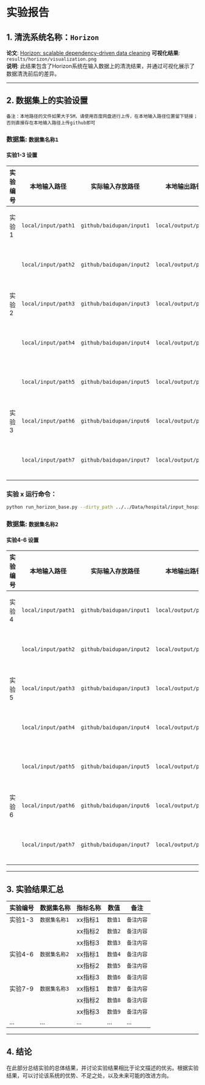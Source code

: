 # 实验报告

## 1. 清洗系统名称：`Horizon`

**论文**: [Horizon: scalable dependency-driven data cleaning](https://www.vldb.org/pvldb/vol14/p25)
**可视化结果**: `results/horizon/visualization.png`  
**说明**: 此结果包含了Horizon系统在输入数据上的清洗结果，并通过可视化展示了数据清洗前后的差异。

---

## 2. 数据集上的实验设置
`备注：本地路径的文件如果大于5M，请使用百度网盘进行上传，在本地输入路径位置留下链接；否则直接存在本地输入路径上传github即可`

### 数据集: `数据集名称1`

#### 实验1-3 设置

| 实验编号 | 本地输入路径             | 实际输入存放路径                 | 本地输出路径             | 实际输出存放路径                  | 备注      |
|----------|--------------------------|--------------------------|--------------------------|---------------------------|-----------|
| 实验1    | `local/input/path1`       | `github/baidupan/input1` | `local/output/path1`      | `github/baidupan/output1` | `备注内容1` |
|          | `local/input/path2`       | `github/baidupan/input2` | `local/output/path2`      | `github/baidupan/output2` | `备注内容2` |
| 实验2    | `local/input/path3`       | `github/baidupan/input3` | `local/output/path3`      | `github/baidupan/output3` | `备注内容3` |
|          | `local/input/path4`       | `github/baidupan/input4` | `local/output/path4`      | `github/baidupan/output4` | `备注内容4` |
|          | `local/input/path5`       | `github/baidupan/input5` | `local/output/path5`      | `github/baidupan/output5` | `备注内容5` |
| 实验3    | `local/input/path6`       | `github/baidupan/input6` | `local/output/path6`      | `github/baidupan/output6` | `备注内容6` |
|          | `local/input/path7`       | `github/baidupan/input7` | `local/output/path7`      | `github/baidupan/output7` | `备注内容7` |
### 实验 x 运行命令：
```bash
python run_horizon_base.py --dirty_path ../../Data/hospital/input_hospital_horizon_E2.csv --rule_path ../../Data/hospital/dc_rules-validate-fd-horizon.txt --clean_path ../../Data/hospital/input_hospital_horizon.csv --task_name hospital_horizon_E2 --output_path ../../results/horizon/hospital_horizon_E2
```

### 数据集: `数据集名称2`

#### 实验4-6 设置

| 实验编号 | 本地输入路径             | 实际输入存放路径                         | 本地输出路径             | 实际输出存放路径                        | 备注      |
|----------|--------------------------|----------------------------------|--------------------------|----------------------------------|-----------|
| 实验4    | `local/input/path1`       | `github/baidupan/input1`         | `local/output/path1`      | `github/baidupan/output1`        | `备注内容1` |
|          | `local/input/path2`       | `github/baidupan/input2`         | `local/output/path2`      | `github/baidupan/output2`        | `备注内容2` |
| 实验5    | `local/input/path3`       | `github/baidupan/input3`         | `local/output/path3`      | `github/baidupan/output3`        | `备注内容3` |
|          | `local/input/path4`       | `github/baidupan/input4`         | `local/output/path4`      | `github/baidupan/output4`        | `备注内容4` |
|          | `local/input/path5`       | `github/baidupan/input5`         | `local/output/path5`      | `github/baidupan/output5`        | `备注内容5` |
| 实验6    | `local/input/path6`       | `github/baidupan/input6`         | `local/output/path6`      | `github/baidupan/output6`        | `备注内容6` |
|          | `local/input/path7`       | `github/baidupan/input7`         | `local/output/path7`      | `github/baidupan/output7`        | `备注内容7` |

---

## 3. 实验结果汇总

| 实验编号 | 数据集名称       | 指标名称  | 数值  | 备注      |
|----------|------------------|-------|-------|-----------|
| 实验1-3  | `数据集名称1`     | xx指标1 | `数值1` | `备注内容` |
|          |                  | xx指标2 | `数值2` | `备注内容` |
|          |                  | xx指标3 | `数值3` | `备注内容` |
| 实验4-6  | `数据集名称2`     | xx指标1 | `数值4` | `备注内容` |
|          |                  | xx指标2 | `数值5` | `备注内容` |
|          |                  | xx指标3 | `数值6` | `备注内容` |
| 实验7-9  | `数据集名称3`     | xx指标1 | `数值7` | `备注内容` |
|          |                  | xx指标2 | `数值8` | `备注内容` |
|          |                  | xx指标3 | `数值9` | `备注内容` |
| ...      | ...              | ...   | ...   | ...       |

---

## 4. 结论

在此部分总结实验的总体结果，并讨论实验结果相比于论文描述的优劣。根据实验结果，可以讨论该系统的优势、不足之处，以及未来可能的改进方向。